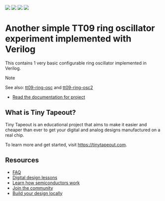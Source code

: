 ![](../../workflows/gds/badge.svg) ![](../../workflows/docs/badge.svg) ![](../../workflows/test/badge.svg) ![](../../workflows/fpga/badge.svg)

# Another simple TT09 ring oscillator experiment implemented with Verilog

This contains 1 very basic configurable ring oscillator implemented in Verilog.

> [!NOTE]
> See also: [tt09-ring-osc](https://github.com/algofoogle/tt09-ring-osc) and [tt09-ring-osc2](https://github.com/algofoogle/tt09-ring-osc2)

- [Read the documentation for project](docs/info.md)

## What is Tiny Tapeout?

Tiny Tapeout is an educational project that aims to make it easier and cheaper than ever to get your digital and analog designs manufactured on a real chip.

To learn more and get started, visit https://tinytapeout.com.

## Resources

- [FAQ](https://tinytapeout.com/faq/)
- [Digital design lessons](https://tinytapeout.com/digital_design/)
- [Learn how semiconductors work](https://tinytapeout.com/siliwiz/)
- [Join the community](https://tinytapeout.com/discord)
- [Build your design locally](https://www.tinytapeout.com/guides/local-hardening/)

